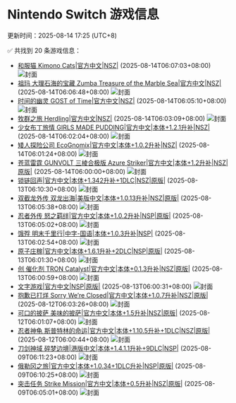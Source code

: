 # Nintendo Switch 游戏信息
更新时间：2025-08-14 17:25 (UTC+8)

✅ 共找到 20 条游戏信息：

- [和服猫 Kimono Cats|官方中文|NSZ|](https://www.gamer520.com/97865.html) (2025-08-14T06:07:03+08:00)
  ![封面](https://assets.nintendo.com/image/upload/ar_16:9,c_lpad,w_1240/b_white/f_auto/q_auto/ncom/software/switch/70010000092881/b4086161da2d63b4b7963bc6ab954aeb214d712f991add45ba5fe3cb75e98be0)
- [祖玛 大理石海的宝藏 Zumba Treasure of the Marble Sea|官方中文|NSZ|](https://www.gamer520.com/97863.html) (2025-08-14T06:06:48+08:00)
  ![封面](https://assets.nintendo.com/image/upload/ar_16:9,c_lpad,w_1240/b_white/f_auto/q_auto/ncom/software/switch/70010000099666/26c7c935e6df1bc109e3e9517deddbe8a2ff503be7a3c3acbc8da29192c97fe3)
- [时间的幽灵 GOST of Time|官方中文|NSZ|](https://www.gamer520.com/97861.html) (2025-08-14T06:05:10+08:00)
  ![封面](https://assets.nintendo.com/image/upload/ar_16:9,c_lpad,w_1240/b_white/f_auto/q_auto/ncom/software/switch/70010000090377/1024c95ae3a0d8cec133d6579a59cdd32cf8f3c2f2d6a16d86c69ec5b96b99f6)
- [牧群之旅 Herdling|官方中文|NSZ|](https://www.gamer520.com/97859.html) (2025-08-14T06:03:09+08:00)
  ![封面](https://assets.nintendo.com/image/upload/ar_16:9,c_lpad,w_1240/b_white/f_auto/q_auto/ncom/software/switch/70010000083926/84a01d075a7d4c6ab462c193593e57e43d22eb7ebdb0f23cb18e7e5c75071c9c)
- [少女布丁旅情 GIRLS MADE PUDDING|官方中文|本体+1.2.1升补|NSZ|](https://www.gamer520.com/97857.html) (2025-08-14T06:02:04+08:00)
  ![封面](https://shared.cdn.queniuqe.com/store_item_assets/steam/apps/3337210/050809fe5a7435d30c3d407a4e7f87c8ce2dcf5f/capsule_616x353.jpg?t=1733569666)
- [矮人探险公司 EcoGnomix|官方中文|本体+1.0.2升补|NSZ|](https://www.gamer520.com/97855.html) (2025-08-14T06:01:24+08:00)
  ![封面](https://shared.cdn.queniuqe.com/store_item_assets/steam/apps/2473640/capsule_616x353_schinese.jpg?t=1729609803)
- [苍蓝雷霆 GUNVOLT 三棱合极版 Azure Striker|官方中文|本体+1.2升补|NSZ|原版|](https://www.gamer520.com/96643.html) (2025-08-14T06:00:00+08:00)
  ![封面](https://img-eshop.cdn.nintendo.net/i/99dd0cfcfdc8812f07524c8e659c86a05b7a355831635c344083423a3e0c73f2.jpg?w=1920)
- [锁链回声|官方中文|本体+1.342升补+1DLC|NSZ|原版|](https://www.gamer520.com/47408.html) (2025-08-13T06:10:30+08:00)
  ![封面](https://s1.imagehub.cc/images/2025/08/08/7cfd89fbf726f5c7ca6e78a2610fa1f8.jpg)
- [双截龙外传 双龙出海|美版中文|本体+1.0.13升补|NSZ|原版|](https://www.gamer520.com/62720.html) (2025-08-13T06:05:38+08:00)
  ![封面](https://shared.cdn.queniuqe.com/store_item_assets/steam/apps/1967260/capsule_616x353_schinese.jpg?t=1690219604)
- [忍者外传 怒之羁绊|官方中文|本体+1.0.2升补|NSP|原版|](https://www.gamer520.com/97097.html) (2025-08-13T06:05:02+08:00)
  ![封面](https://shared.cdn.queniuqe.com/store_item_assets/steam/apps/2542120/88c23fd0a4ee2026717eb4b5ca3473c6dcd8c9d3/capsule_616x353.jpg?t=1752053750)
- [饿殍 明末千里行|中字-国语|本体+1.0.3升补|NSP|](https://www.gamer520.com/90097.html) (2025-08-13T06:02:54+08:00)
  ![封面](https://shared.cdn.queniuqe.com/store_item_assets/steam/apps/2593370/capsule_616x353_schinese.jpg?t=1712656011)
- [原子庄稼|官方中文|本体+1.6.1升补+2DLC|NSP|原版|](https://www.gamer520.com/6161.html) (2025-08-13T06:01:30+08:00)
  ![封面](https://ig.freer.blog/upload/art_editor/20200919-1/d2b5a5c3a3d881c4c0e936011cabe656.jpg)
- [创 催化剂 TRON Catalyst|官方中文|本体+0.1.3升补|NSZ|原版|](https://www.gamer520.com/94617.html) (2025-08-13T06:00:59+08:00)
  ![封面](https://assets.nintendo.com/image/upload/ar_16:9,c_lpad,w_1240/b_white/f_auto/q_auto/ncom/software/switch/70010000089255/ec7b9a76c84e0bbd85d604e3f0ea294debcb549bf7bc8765d45d60d781e1138a)
- [文字游戏|官方中文|NSP|原版|](https://www.gamer520.com/97769.html) (2025-08-13T06:00:31+08:00)
  ![封面](https://img-eshop.cdn.nintendo.net/i/f84af30cb3a0e58f29ca95665cde85da9b560e7519eae2dde639ee75af316ed0.jpg?w=1000)
- [抱歉已打烊 Sorry We’re Closed|官方中文|本体+1.0.7升补|NSZ|原版|](https://www.gamer520.com/97696.html) (2025-08-12T06:03:26+08:00)
  ![封面](https://store.nintendo.com.hk/media/catalog/product/cache/3be328691086628caca32d01ffcc430a/c/8/c8efaace92729a2ab7d2465b5b642e0e8c39e5e6e3304a201a6bacdbb01ac462.jpg)
- [可口的披萨 美味的披萨|官方中文|本体+1.5升补|NSZ|原版|](https://www.gamer520.com/5873.html) (2025-08-12T06:01:07+08:00)
  ![封面](https://shared.cdn.queniuqe.com/store_item_assets/steam/apps/770810/capsule_616x353_schinese.jpg?t=1703191580)
- [忍者神龟 斯普特林的命运|官方中文|本体+1.10.5升补+1DLC|NSZ|原版|](https://www.gamer520.com/79485.html) (2025-08-12T06:00:44+08:00)
  ![封面](https://shared.cdn.queniuqe.com/store_item_assets/steam/apps/2996040/capsule_616x353.jpg?t=1721143532)
- [刀剑神域 碎梦边境|港版中文|本体+1.4.1.1升补+9DLC|NSP|](https://www.gamer520.com/82727.html) (2025-08-09T06:11:23+08:00)
  ![封面](https://shared.cdn.queniuqe.com/store_item_assets/steam/apps/1858630/capsule_616x353_schinese.jpg?t=1727735851)
- [俄勒冈之旅|官方中文|本体+1.0.34+1DLC升补|NSP|原版|](https://www.gamer520.com/46274.html) (2025-08-09T06:10:25+08:00)
  ![封面](https://shared.cdn.queniuqe.com/store_item_assets/steam/apps/2013360/capsule_616x353.jpg?t=1714123107)
- [突击任务 Strike Mission|官方中文|本体+0.5升补|NSZ|原版|](https://www.gamer520.com/96786.html) (2025-08-09T06:05:01+08:00)
  ![封面](https://assets.nintendo.com/image/upload/ar_16:9,c_lpad,w_1240/b_white/f_auto/q_auto/ncom/software/switch/70010000085900/73e6edd1a63d676f5187dee7c947696fddd0d1f4c0008c1b8d77546ebbb3b4ef)
